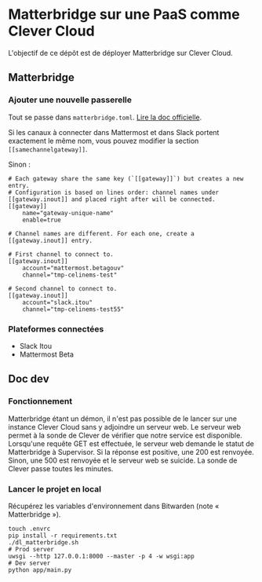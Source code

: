 # Matterbridge sur une PaaS comme Clever Cloud

L'objectif de ce dépôt est de déployer Matterbridge sur Clever Cloud.


## Matterbridge

### Ajouter une nouvelle passerelle

Tout se passe dans `matterbridge.toml`. [Lire la doc officielle](https://github.com/42wim/matterbridge/wiki/Gateway-config-%28basic%29).

Si les canaux à connecter dans Mattermost et dans Slack portent exactement le même nom, vous pouvez modifier la section
`[[samechannelgateway]]`.

Sinon :

```
# Each gateway share the same key (`[[gateway]]`) but creates a new entry.
# Configuration is based on lines order: channel names under [[gateway.inout]] and placed right after will be connected.
[[gateway]]
    name="gateway-unique-name"
    enable=true

# Channel names are different. For each one, create a [[gateway.inout]] entry.

# First channel to connect to.
[[gateway.inout]]
    account="mattermost.betagouv"
    channel="tmp-celinems-test"

# Second channel to connect to.
[[gateway.inout]]
    account="slack.itou"
    channel="tmp-celinems-test55"
```

### Plateformes connectées

- Slack Itou
- Mattermost Beta


## Doc dev
### Fonctionnement

Matterbridge étant un démon, il n'est pas possible de le lancer sur une instance Clever Cloud sans y adjoindre
un serveur web.
Le serveur web permet à la sonde de Clever de vérifier que notre service est disponible. Lorsqu'une requête GET est effectuée,
le serveur web demande le statut de Matterbridge à Supervisor. Si la réponse est positive, une 200 est renvoyée. Sinon, une 500 est renvoyée et le serveur web se suicide.
La sonde de Clever passe toutes les minutes.

### Lancer le projet en local

Récupérez les variables d'environnement dans Bitwarden (note « Matterbridge »).

```
touch .envrc
pip install -r requirements.txt
./dl_matterbridge.sh
# Prod server
uwsgi --http 127.0.0.1:8000 --master -p 4 -w wsgi:app
# Dev server
python app/main.py
```

